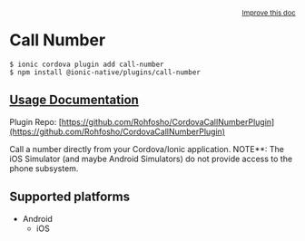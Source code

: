 <a style="float:right;font-size:12px;" href="http://github.com/danielsogl/awesome-cordova-plugins/edit/master/src/@awesome-cordova-plugins/plugins/call-number/index.ts#L1">
  Improve this doc
</a>

# Call Number

```
$ ionic cordova plugin add call-number
$ npm install @ionic-native/plugins/call-number
```

## [Usage Documentation](https://ionicframework.com/docs/native/call-number/)

Plugin Repo: [https://github.com/Rohfosho/CordovaCallNumberPlugin](https://github.com/Rohfosho/CordovaCallNumberPlugin)

Call a number directly from your Cordova/Ionic application.
NOTE**: The iOS Simulator (and maybe Android Simulators) do not provide access to the phone subsystem.

## Supported platforms

- Android
  - iOS
  



